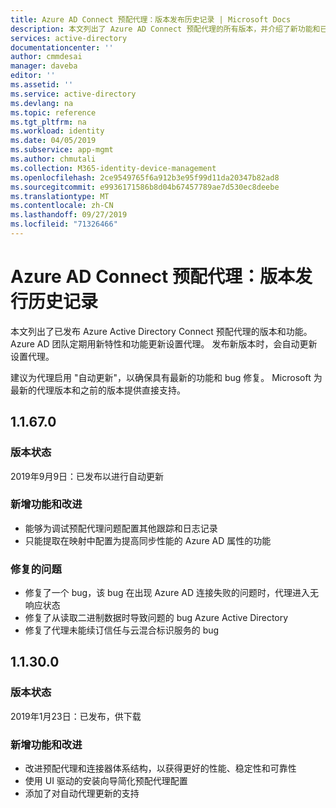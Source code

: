 ```yaml
---
title: Azure AD Connect 预配代理：版本发布历史记录 | Microsoft Docs
description: 本文列出了 Azure AD Connect 预配代理的所有版本，并介绍了新功能和已修复的问题
services: active-directory
documentationcenter: ''
author: cmmdesai
manager: daveba
editor: ''
ms.assetid: ''
ms.service: active-directory
ms.devlang: na
ms.topic: reference
ms.tgt_pltfrm: na
ms.workload: identity
ms.date: 04/05/2019
ms.subservice: app-mgmt
ms.author: chmutali
ms.collection: M365-identity-device-management
ms.openlocfilehash: 2ce9549765f6a912b3e95f99d11da20347b82ad8
ms.sourcegitcommit: e9936171586b8d04b67457789ae7d530ec8deebe
ms.translationtype: MT
ms.contentlocale: zh-CN
ms.lasthandoff: 09/27/2019
ms.locfileid: "71326466"
---
```

# <a name="azure-ad-connect-provisioning-agent-version-release-history"></a>Azure AD Connect 预配代理：版本发行历史记录
本文列出了已发布 Azure Active Directory Connect 预配代理的版本和功能。 Azure AD 团队定期用新特性和功能更新设置代理。 发布新版本时，会自动更新设置代理。 

建议为代理启用 "自动更新"，以确保具有最新的功能和 bug 修复。 Microsoft 为最新的代理版本和之前的版本提供直接支持。

## <a name="11670"></a>1.1.67.0

### <a name="release-status"></a>版本状态

2019年9月9日：已发布以进行自动更新

### <a name="new-features-and-improvements"></a>新增功能和改进

* 能够为调试预配代理问题配置其他跟踪和日志记录
* 只能提取在映射中配置为提高同步性能的 Azure AD 属性的功能

### <a name="fixed-issues"></a>修复的问题

* 修复了一个 bug，该 bug 在出现 Azure AD 连接失败的问题时，代理进入无响应状态
* 修复了从读取二进制数据时导致问题的 bug Azure Active Directory
* 修复了代理未能续订信任与云混合标识服务的 bug

## <a name="11300"></a>1.1.30.0

### <a name="release-status"></a>版本状态

2019年1月23日：已发布，供下载

### <a name="new-features-and-improvements"></a>新增功能和改进

* 改进预配代理和连接器体系结构，以获得更好的性能、稳定性和可靠性 
* 使用 UI 驱动的安装向导简化预配代理配置 
* 添加了对自动代理更新的支持

